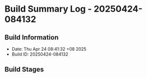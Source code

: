 # Build Summary Log - 20250424-084132

## Build Information
- Date: Thu Apr 24 08:41:32 +08 2025
- Build ID: 20250424-084132

## Build Stages

